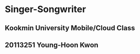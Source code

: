 
Singer-Songwriter
=============

Kookmin University Mobile/Cloud Class
-------------

20113251 Young-Hoon Kwon
-------------
